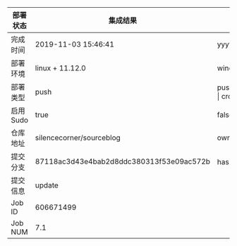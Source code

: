 部署状态 | 集成结果 | 参考值
---|---|---
完成时间 | 2019-11-03 15:46:41 | yyyy-mm-dd hh:mm:ss
部署环境 | linux + 11.12.0 | window \| linux + stable
部署类型 | push | push \| pull_request \| api \| cron
启用Sudo | true | false \| true
仓库地址 | silencecorner/sourceblog | owner_name/repo_name
提交分支 | 87118ac3d43e4bab2d8ddc380313f53e09ac572b | hash 16位
提交信息 | update |
Job ID   | 606671499 |
Job NUM  | 7.1 |
